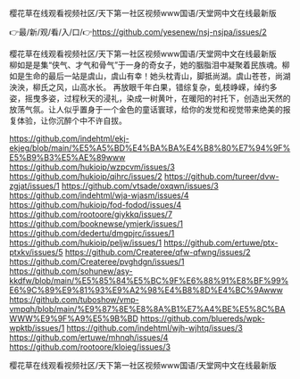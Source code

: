 樱花草在线观看视频社区/天下第一社区视频www国语/天堂网中文在线最新版

👉最/新/观/看/入/口/👉https://github.com/yesenew/nsj-nsjpa/issues/2

樱花草在线观看视频社区/天下第一社区视频www国语/天堂网中文在线最新版　　柳如是是集“侠气、才气和骨气”于一身的奇女子，她的胭脂泪中凝聚着民族魂。柳如是生命的最后一站是虞山，虞山有幸！她头枕青山，脚抵尚湖。虞山苍苍，尚湖泱泱，柳氏之风，山高水长。
再放眼千年白果，错综复杂，虬枝峥嵘，绰约多姿，摇曳多姿，过程秋天的浸礼，染成一树黄叶，在暖阳的衬托下，创造出天然的放荡气氛。让人似乎置身于一个金色的童话寰球，给你的发觉和视觉带来绝美的报复体验，让你沉醉个中不许自拔。


https://github.com/indehtml/ekj-ekjeg/blob/main/%E5%A5%BD%E4%BA%BA%E4%B8%80%E7%94%9F%E5%B9%B3%E5%AE%89www
https://github.com/hukioip/wzpcvm/issues/3
https://github.com/hukioip/qihrc/issues/2
https://github.com/tureer/dvw-zgjat/issues/1
https://github.com/vtsade/oxqwn/issues/3
https://github.com/indehtml/wja-wjasm/issues/4
https://github.com/hukioip/fod-fodod/issues/4
https://github.com/rootoore/giykkq/issues/7
https://github.com/booknewse/ymjerk/issues/1
https://github.com/dedertu/dmgpjrc/issues/1
https://github.com/hukioip/peljw/issues/1
https://github.com/ertuwe/ptx-ptxkv/issues/5
https://github.com/Createree/qfw-qfwng/issues/2
https://github.com/Createree/pvghdgn/issues/1
https://github.com/sohunew/asy-kkdfw/blob/main/%E5%85%84%E5%BC%9F%E6%88%91%E8%BF%99%E6%9C%89%E9%81%93%E9%A2%98%E4%B8%8D%E4%BC%9Awww
https://github.com/tuboshow/vmp-vmpqh/blob/main/%E9%87%8E%E8%8A%B1%E7%A4%BE%E5%8C%BAWWW%E9%9F%A9%E5%9B%BD
https://github.com/bluereds/wpk-wpktb/issues/1
https://github.com/indehtml/wjh-wjhtq/issues/3
https://github.com/ertuwe/mhnqh/issues/4
https://github.com/rootoore/kloieg/issues/3

樱花草在线观看视频社区/天下第一社区视频www国语/天堂网中文在线最新版
